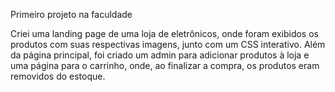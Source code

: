 Primeiro projeto na faculdade

Criei uma landing page de uma loja de eletrônicos, onde foram exibidos os produtos com suas 
respectivas imagens, junto com um CSS interativo. Além da página principal, foi criado um 
admin para adicionar produtos à loja e uma página para o carrinho, onde, ao finalizar a compra,
os produtos eram removidos do estoque.
